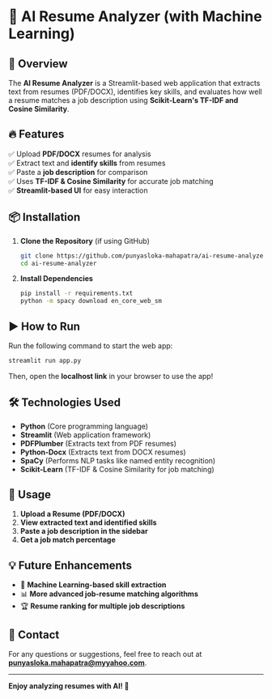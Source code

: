 # 📄 AI Resume Analyzer (with Machine Learning)

## 🚀 Overview
The **AI Resume Analyzer** is a Streamlit-based web application that extracts text from resumes (PDF/DOCX), identifies key skills, and evaluates how well a resume matches a job description using **Scikit-Learn's TF-IDF and Cosine Similarity**.

## 🔥 Features
✅ Upload **PDF/DOCX** resumes for analysis  
✅ Extract text and **identify skills** from resumes  
✅ Paste a **job description** for comparison  
✅ Uses **TF-IDF & Cosine Similarity** for accurate job matching  
✅ **Streamlit-based UI** for easy interaction

## 📦 Installation

1. **Clone the Repository** (if using GitHub)
   ```sh
   git clone https://github.com/punyasloka-mahapatra/ai-resume-analyzer
   cd ai-resume-analyzer
   ```

2. **Install Dependencies**
   ```sh
   pip install -r requirements.txt
   python -m spacy download en_core_web_sm
   ```

## ▶️ How to Run

Run the following command to start the web app:
```sh
streamlit run app.py
```

Then, open the **localhost link** in your browser to use the app!

## 🛠️ Technologies Used
- **Python** (Core programming language)
- **Streamlit** (Web application framework)
- **PDFPlumber** (Extracts text from PDF resumes)
- **Python-Docx** (Extracts text from DOCX resumes)
- **SpaCy** (Performs NLP tasks like named entity recognition)
- **Scikit-Learn** (TF-IDF & Cosine Similarity for job matching)

## 📌 Usage
1. **Upload a Resume (PDF/DOCX)**
2. **View extracted text and identified skills**
3. **Paste a job description in the sidebar**
4. **Get a job match percentage**

## 💡 Future Enhancements
- 🤖 **Machine Learning-based skill extraction**
- 📊 **More advanced job-resume matching algorithms**
- 🏆 **Resume ranking for multiple job descriptions**

## 📧 Contact
For any questions or suggestions, feel free to reach out at **punyasloka.mahapatra@myyahoo.com**.

---

**Enjoy analyzing resumes with AI! 🚀**

